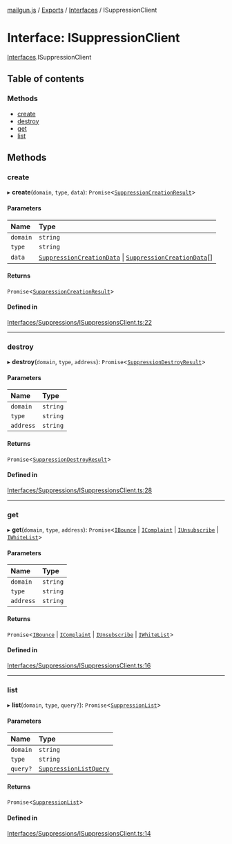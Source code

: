 [mailgun.js](../README.md) / [Exports](../modules.md) / [Interfaces](../modules/Interfaces.md) / ISuppressionClient

# Interface: ISuppressionClient

[Interfaces](../modules/Interfaces.md).ISuppressionClient

## Table of contents

### Methods

- [create](Interfaces.ISuppressionClient.md#create)
- [destroy](Interfaces.ISuppressionClient.md#destroy)
- [get](Interfaces.ISuppressionClient.md#get)
- [list](Interfaces.ISuppressionClient.md#list)

## Methods

### create

▸ **create**(`domain`, `type`, `data`): `Promise`<[`SuppressionCreationResult`](../modules.md#suppressioncreationresult)\>

#### Parameters

| Name | Type |
| :------ | :------ |
| `domain` | `string` |
| `type` | `string` |
| `data` | [`SuppressionCreationData`](../modules.md#suppressioncreationdata) \| [`SuppressionCreationData`](../modules.md#suppressioncreationdata)[] |

#### Returns

`Promise`<[`SuppressionCreationResult`](../modules.md#suppressioncreationresult)\>

#### Defined in

[Interfaces/Suppressions/ISuppressionsClient.ts:22](https://github.com/mailgun/mailgun.js/blob/c2f73b1/lib/Interfaces/Suppressions/ISuppressionsClient.ts#L22)

___

### destroy

▸ **destroy**(`domain`, `type`, `address`): `Promise`<[`SuppressionDestroyResult`](../modules.md#suppressiondestroyresult)\>

#### Parameters

| Name | Type |
| :------ | :------ |
| `domain` | `string` |
| `type` | `string` |
| `address` | `string` |

#### Returns

`Promise`<[`SuppressionDestroyResult`](../modules.md#suppressiondestroyresult)\>

#### Defined in

[Interfaces/Suppressions/ISuppressionsClient.ts:28](https://github.com/mailgun/mailgun.js/blob/c2f73b1/lib/Interfaces/Suppressions/ISuppressionsClient.ts#L28)

___

### get

▸ **get**(`domain`, `type`, `address`): `Promise`<[`IBounce`](Interfaces.IBounce.md) \| [`IComplaint`](Interfaces.IComplaint.md) \| [`IUnsubscribe`](Interfaces.IUnsubscribe.md) \| [`IWhiteList`](Interfaces.IWhiteList.md)\>

#### Parameters

| Name | Type |
| :------ | :------ |
| `domain` | `string` |
| `type` | `string` |
| `address` | `string` |

#### Returns

`Promise`<[`IBounce`](Interfaces.IBounce.md) \| [`IComplaint`](Interfaces.IComplaint.md) \| [`IUnsubscribe`](Interfaces.IUnsubscribe.md) \| [`IWhiteList`](Interfaces.IWhiteList.md)\>

#### Defined in

[Interfaces/Suppressions/ISuppressionsClient.ts:16](https://github.com/mailgun/mailgun.js/blob/c2f73b1/lib/Interfaces/Suppressions/ISuppressionsClient.ts#L16)

___

### list

▸ **list**(`domain`, `type`, `query?`): `Promise`<[`SuppressionList`](../modules.md#suppressionlist)\>

#### Parameters

| Name | Type |
| :------ | :------ |
| `domain` | `string` |
| `type` | `string` |
| `query?` | [`SuppressionListQuery`](../modules.md#suppressionlistquery) |

#### Returns

`Promise`<[`SuppressionList`](../modules.md#suppressionlist)\>

#### Defined in

[Interfaces/Suppressions/ISuppressionsClient.ts:14](https://github.com/mailgun/mailgun.js/blob/c2f73b1/lib/Interfaces/Suppressions/ISuppressionsClient.ts#L14)
